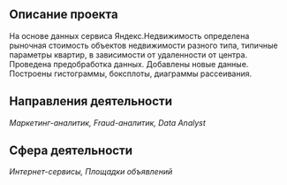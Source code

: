 ## Описание проекта

На основе данных сервиса Яндекс.Недвижимость определена рыночная стоимость
объектов недвижимости разного типа, типичные параметры квартир, в зависимости от
удаленности от центра. Проведена предобработка данных. Добавлены новые данные.
Построены гистограммы, боксплоты, диаграммы рассеивания.

## Направления деятельности

*Маркетинг-аналитик, Fraud-аналитик, Data Analyst*

## Сфера деятельности

*Интернет-сервисы, Площадки объявлений*
